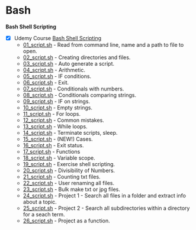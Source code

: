 # Bash
__Bash Shell Scripting__


- [x] Udemy Course [Bash Shell Scripting](https://www.udemy.com/share/1001h2BUQYc1dRQnQ=/)
    - [01_script.sh](/scripts/01_script.sh) - Read from command line, name and a path to file to open.
    - [02_script.sh](/scripts/02_script.sh) - Creating directories and files.
    - [03_script.sh](/scripts/03_script.sh) - Auto generate a script.
    - [04_script.sh](/scripts/04_script.sh) - Arithmetic. 
    - [05_script.sh](/scripts/05_script.sh) - IF conditions.
    - [06_script.sh](/scripts/06_script.sh) - Exit.
    - [07_script.sh](/scripts/07_script.sh) - Conditionals with numbers.
    - [08_script.sh](/scripts/08_script.sh) - Conditionals comparing strings.
    - [09_script.sh](/scripts/09_script.sh) - IF on strings.
    - [10_script.sh](/scripts/10_script.sh) - Empty strings.
    - [11_script.sh](/scripts/11_script.sh) - For loops.
    - [12_script.sh](/scripts/12_script.sh) - Common mistakes.
    - [13_script.sh](/scripts/13_script.sh) - While loops.
    - [14_script.sh](/scripts/14_script.sh) - Terminate scripts, sleep.
    - [15_script.sh](/scripts/15_script.sh) - (NEW!) Cases.
    - [16_script.sh](/scripts/16_script.sh) - Exit status.
    - [17_script.sh](/scripts/17_script.sh) - Functions
    - [18_script.sh](/scripts/18_script.sh) - Variable scope.
    - [19_script.sh](/scripts/19_script.sh) - Exercise shell scripting.
    - [20_script.sh](/scripts/20_script.sh) - Divisibility of Numbers.
    - [21_script.sh](/scripts/21_script.sh) - Counting txt files.
    - [22_script.sh](/scripts/22_script.sh) - User renaming all files.
    - [23_script.sh](/scripts/23_script.sh) - Bulk make txt or jpg files.
    - [24_script.sh](/scripts/24_script.sh) - Project 1 - Search all files in a folder and extract info about a topic.
    - [25_script.sh](/scripts/25_script.sh) - Project 2 - Search all subdirectories within a directory for a seach term.
    - [26_script.sh](/scripts/26_script.sh) - Project as a function.
